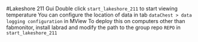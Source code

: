 #Lakeshore 211 Gui
Double click `start_lakeshore_211` to start viewing temperature
You can configure the location of data in tab `dataChest > data logging configuration` in MView
To deploy this on computers other than fabmonitor, install labrad and modify the path to the group repo `REPO` in `start_lakeshore_211`

